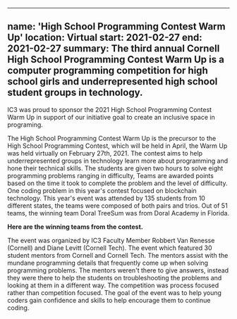 
---
name: 'High School Programming Contest Warm Up'
location: Virtual
start: 2021-02-27
end: 2021-02-27
summary: The third annual Cornell High School Programming Contest Warm Up is a computer programming competition for high school girls and underrepresented high school student groups in technology.
---



IC3 was proud to sponsor the 2021 High School Programming Contest Warm Up in support of our initiative goal to create an inclusive space in programing. 

The High School Programming Contest Warm Up is the precursor to the High School Programming Contest, which will be held in April, the Warm Up was held virtually on February 27th, 2021. The contest aims to help underrepresented groups in technology learn more about programming and hone their technical skills. The students are given two hours to solve eight programming problems ranging in difficulty, Teams are awarded points based on the time it took to complete the problem and the level of difficulty. One coding problem in this year's contest focused on blockchain technology. This year's event was attended by 135 students from 10 different states, the teams were composed of both pairs and trios. Out of 51 teams, the winning team Doral TreeSum was from Doral Academy in Florida. 


<div class="ui center aligned basic segment">
  <div class="ui centered image">
    <img class="ui image" src="../images/events/HSP Winners.PNG" alt="" />
  </div>
  <div class="ui bottom attached message">
    <strong>Here are the winning teams from the contest.</strong><br>
  </div>
</div>


The event was organized by IC3 Faculty Member Robbert Van Renesse (Cornell) and Diane Levitt (Cornell Tech). The event which featured 30 student mentors from Cornell and Cornell Tech. The mentors assist with the mundane programming details that frequently come up when solving programming problems. The mentors weren't there to give answers, instead they were there to help the students on troubleshooting the problems and looking at them in a different way. The competition was process focused rather than competition focused. The goal of the event was to help young coders gain confidence and skills to help encourage them to continue coding.
